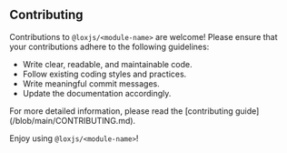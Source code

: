 
## Contributing

Contributions to `@loxjs/<module-name>` are welcome! Please ensure that your contributions adhere to the following guidelines:

 - Write clear, readable, and maintainable code.
 - Follow existing coding styles and practices.
 - Write meaningful commit messages.
 - Update the documentation accordingly.

For more detailed information, please read the [contributing guide](<repo-url>/blob/main/CONTRIBUTING.md).

Enjoy using `@loxjs/<module-name>`!